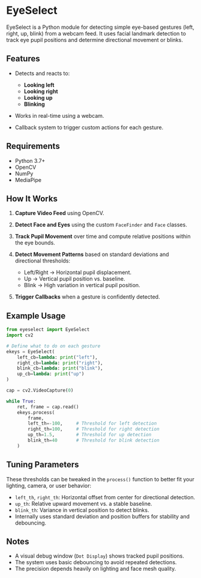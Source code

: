 # EyeSelect

EyeSelect is a Python module for detecting simple eye-based gestures (left, right, up, blink) from a webcam feed. It uses facial landmark detection to track eye pupil positions and determine directional movement or blinks.

## Features

* Detects and reacts to:

  * **Looking left**
  * **Looking right**
  * **Looking up**
  * **Blinking**
* Works in real-time using a webcam.
* Callback system to trigger custom actions for each gesture.

## Requirements

* Python 3.7+
* OpenCV
* NumPy
* MediaPipe
  
## How It Works

1. **Capture Video Feed** using OpenCV.
2. **Detect Face and Eyes** using the custom `FaceFinder` and `Face` classes.
3. **Track Pupil Movement** over time and compute relative positions within the eye bounds.
4. **Detect Movement Patterns** based on standard deviations and directional thresholds:

   * Left/Right → Horizontal pupil displacement.
   * Up → Vertical pupil position vs. baseline.
   * Blink → High variation in vertical pupil position.
5. **Trigger Callbacks** when a gesture is confidently detected.

## Example Usage

```python
from eyeselect import EyeSelect
import cv2

# Define what to do on each gesture
ekeys = EyeSelect(
    left_cb=lambda: print("left"),
    right_cb=lambda: print("right"),
    blink_cb=lambda: print("blink"),
    up_cb=lambda: print("up")
)

cap = cv2.VideoCapture(0)

while True:
    ret, frame = cap.read()
    ekeys.process(
        frame,
        left_th=-100,     # Threshold for left detection
        right_th=100,     # Threshold for right detection
        up_th=1.5,        # Threshold for up detection
        blink_th=40       # Threshold for blink detection
    )
```

## Tuning Parameters

These thresholds can be tweaked in the `process()` function to better fit your lighting, camera, or user behavior:

* `left_th`, `right_th`: Horizontal offset from center for directional detection.
* `up_th`: Relative upward movement vs. a stable baseline.
* `blink_th`: Variance in vertical position to detect blinks.
* Internally uses standard deviation and position buffers for stability and debouncing.

## Notes

* A visual debug window (`Dot Display`) shows tracked pupil positions.
* The system uses basic debouncing to avoid repeated detections.
* The precision depends heavily on lighting and face mesh quality.
